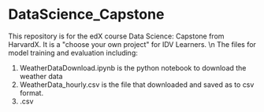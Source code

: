 # DataScience_Capstone

This repository is for the edX course Data Science: Capstone from HarvardX. It is a "choose your own project" for IDV Learners. \n 
The files for model training and evaluation including: 
1) WeatherDataDownload.ipynb is the python notebook to download the weather data 
2) WeatherData_hourly.csv is the file that downloaded and saved as to csv format.
3) .csv
